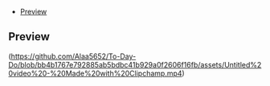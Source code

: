 
- [Preview](#preview)

## Preview

(https://github.com/Alaa5652/To-Day-Do/blob/bb4b1767e792885ab5bdbc41b929a0f2606f16fb/assets/Untitled%20video%20-%20Made%20with%20Clipchamp.mp4)
